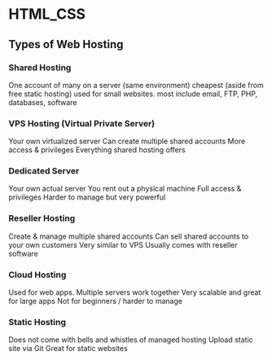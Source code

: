 # HTML_CSS


## Types of Web Hosting

### Shared Hosting 
One account of many on a server (same environment)
cheapest (aside from free static hosting)
used for small websites.
most include email, FTP, PHP, databases, software

### VPS Hosting (Virtual Private Server)
Your own virtualized server
Can create multiple shared accounts
More access & privileges
Everything shared hosting offers

### Dedicated Server
Your own actual server
You rent out a physical machine
Full access & privileges
Harder to manage but very powerful

### Reseller Hosting
Create & manage multiple shared accounts
Can sell shared accounts to your own customers
Very similar to VPS
Usually comes with reseller software

### Cloud Hosting
Used for web apps.
Multiple servers work together
Very scalable and great for large apps
Not for beginners / harder to manage

### Static Hosting
Does not come with bells and whistles of managed hosting
Upload static site via Git
Great for static websites
